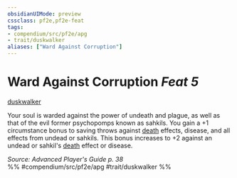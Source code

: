 ```yaml
---
obsidianUIMode: preview
cssclass: pf2e,pf2e-feat
tags:
- compendium/src/pf2e/apg
- trait/duskwalker
aliases: ["Ward Against Corruption"]
---
```

# Ward Against Corruption  *Feat 5*  
[duskwalker](../../Rules/traits/duskwalker-apg.md)  


Your soul is warded against the power of undeath and plague, as well as that of the evil former psychopomps known as sahkils. You gain a +1 circumstance bonus to saving throws against [death](../../Rules/traits/death.md) effects, disease, and all effects from undead or sahkils. This bonus increases to +2 against an undead or sahkil's [death](../../Rules/traits/death.md) effect or disease.

*Source: Advanced Player's Guide p. 38*  
%% #compendium/src/pf2e/apg #trait/duskwalker %%